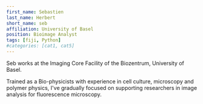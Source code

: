 ```yaml
---
first_name: Sebastien
last_name: Herbert
short_name: seb
affiliation: University of Basel
position: Bioimage Analyst
tags: [fiji, Python]
#categories: [cat1, cat5]
---
```


Seb works at the Imaging Core Facility of the Biozentrum, University of Basel.

Trained as a Bio-physicists with experience in cell culture, microscopy and polymer physics, I've gradually focused on supporting researchers in image analysis for fluorescence microscopy.
